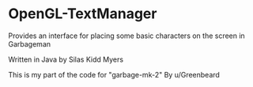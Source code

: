 # OpenGL-TextManager
Provides an interface for placing some basic characters on the screen in Garbageman

Written in Java by Silas Kidd Myers

This is my part of the code for "garbage-mk-2" By u/Greenbeard
